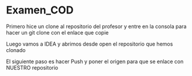 # Examen_COD

Primero hice un clone al repositorio del profesor y entre en la consola para hacer un git clone con el enlace que copie

Luego vamos a IDEA y abrimos desde open el repositorio que hemos clonado

El siguiente paso es hacer Push y poner el origen para que se enlace con NUESTRO repositorio
